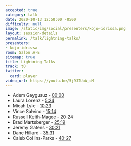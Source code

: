 ```yaml
---
accepted: true
category: talk
date: 2020-10-13 12:50:00 -0500
difficulty: null
image: /static/img/social/presenters/kojo-idrissa.png
layout: session-details
permalink: /talk/lightning-talks/
presenters:
- kojo-idrissa
room: Salon A-E
sitemap: true
title: Lightning Talks
track: t0
twitter:
  card: player
video_url: https://youtu.be/5j9JIUuA_cM
---
```


- Adem Gaygusuz - [00:00](https://www.youtube.com/watch?v=5j9JIUuA_cM&t=0)
- Laura Lorenz - [5:24](https://www.youtube.com/watch?v=5j9JIUuA_cM&t=324)
- Micah Lyle - [10:23](https://www.youtube.com/watch?v=5j9JIUuA_cM&t=623)
- Vince Salvino - [15:14](https://www.youtube.com/watch?v=5j9JIUuA_cM&t=914)
- Russell Keith-Magee - [20:24](https://www.youtube.com/watch?v=5j9JIUuA_cM&t=1224)
- Brad Martsberger - [25:19](https://www.youtube.com/watch?v=5j9JIUuA_cM&t=1519)
- Jeremy Gatens - [30:21](https://www.youtube.com/watch?v=5j9JIUuA_cM&t=1821)
- Dane Hillard - [35:31](https://www.youtube.com/watch?v=5j9JIUuA_cM&t=2131)
- Caleb Collins-Parks - [40:27](https://www.youtube.com/watch?v=5j9JIUuA_cM&t=2427)